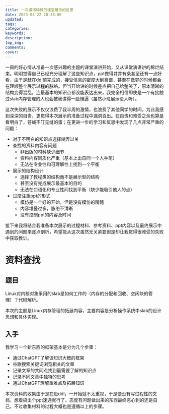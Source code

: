 ```yaml
---
title: 一次讲得稀碎的课堂展示的反思
date: 2023-04-22 20:38:06
updated:
tags:
categories:
keywords:
description:
top_img:
comments:
cover:
---
```


一周的好心情从准备一次感兴趣的主题的课堂演讲开始，又从课堂演讲讲的稀烂结束。明明觉得自己已经充分理解了这些知识点，ppt做得井井有条甚至还有一点好看，由于是赶在ddl前完成的，接受信息的密度大到离谱，甚至在做梦的时候都会在理顺整个展示过程的脉络。但当开始讲的时候差点把自己给整笑了，原本清晰的结构变得混乱，连最基本的知识点都没能表达出来，我完全相信即使是一个有接触过slab内存管理的人也会被我讲得一脸懵逼（虽然小班展示没人听）。

这次失败的展示不仅仅浪费了我半周的激情，也浪费了其他同学的时间，为此我感到深深的自责，更觉得本次展示的准备过程中漏洞百出。在自责和难受之余也算是看明白了，苍蝇不叮无缝的蛋；在更进一步的学习和反思中发现了几点非常严重的问题：

- 对于不明白的知识点选择糊弄过关
- 查找的资料内容有问题
  - 非出版的材料缺少细节
  - 资料内容同质化严重（基本上出自同一个人手笔）
  - 无法在专业性和可理解性上找到一个平衡
- 展示的结构设计
  - 选择了教程类的结构而不是展示型的结构
  - 甚至没有完成展示最基本的目的
  - 无法在口语化和专业性间找到平衡（缺少能吸引他人的点）
- 过度注重ppt的形式
  - 模仿是一个好的开始，但是没有模仿的精髓
  - 内容堆叠过多，脉络不清晰
  - 没有控制ppt的内容及时间

接下来我将结合我准备本次展示的过程材料、参考资料、ppt内容以及最终展示中遇到的问题来逐点剖析，希望能从这次虽然无关紧要但是却让我觉得很难受的失败中获取教训。

# 资料查找

## 题目

Linux对内核对象采用的slab是如何工作的（内存的分配和回收、空闲块的管理）？代码解析。

本次的主题是Linux内存管理的拓展内容，主要内容是分析操作系统中slab的设计思想和具体实现。

## 入手

我学习一个新东西的框架基本是分为几个步骤：

- 通过ChatGPT了解该知识大概的框架
- 谷歌搜索关键词浏览相关的文章
- 记录文章的共同点找到最需要了解的知识点
- 记录不同文章中独特的思考
- 通过ChatGPT理解重难点及拓展知识

本次资料的收集由于是在赶ddl，一开始就不太重视，于是便没有写过程性的文档，想着搞出个ppt速通就行了。态度有问题做出来的东西最终恶心到的还是自己，不过收集材料的过程大概也是遵循以上的步骤。
